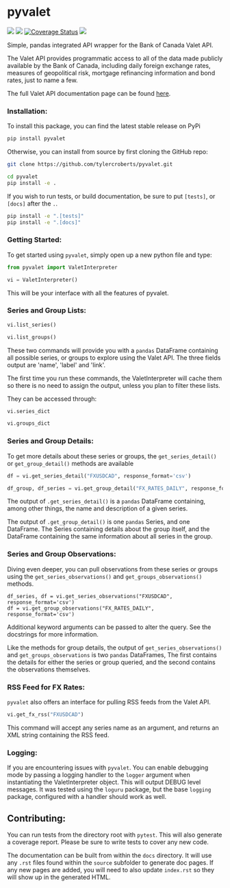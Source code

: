 # pyvalet
![](https://travis-ci.com/tylercroberts/pyvalet.svg?branch=master)
![](https://img.shields.io/pypi/v/pyvalet)
[![Coverage Status](https://coveralls.io/repos/github/tylercroberts/pyvalet/badge.svg?branch=master)](https://coveralls.io/github/tylercroberts/pyvalet?branch=master)
![](https://img.shields.io/badge/Python-3.6%2C%203.7-blue)

Simple, pandas integrated API wrapper for the Bank of Canada Valet API.

The Valet API provides programmatic access to all of the data made publicly available by the Bank of Canada, 
including daily foreign exchange rates, measures of geopolitical risk, mortgage refinancing information 
and bond rates, just to name a few.

The full Valet API documentation page can be found [here](https://www.bankofcanada.ca/valet/docs).

### Installation:
To install this package, you can find the latest stable release on PyPi
```sh
pip install pyvalet
```

Otherwise, you can install from source by first cloning the GitHub repo:
```sh
git clone https://github.com/tylercroberts/pyvalet.git

cd pyvalet
pip install -e .
```

If you wish to run tests, or build documentation, be sure to put `[tests]`, or `[docs]` after the `.`.
```sh
pip install -e ".[tests]"
pip install -e ".[docs]"
```

### Getting Started:

To get started using `pyvalet`, simply open up a new python file and type:
```python
from pyvalet import ValetInterpreter

vi = ValetInterpreter()
```

This will be your interface with all the features of pyvalet.

### Series and Group Lists:
```python
vi.list_series()

vi.list_groups()
```

These two commands will provide you with a `pandas` DataFrame containing all possible series, 
or groups to explore using the Valet API. The three fields output are 'name', 'label' and 'link'.

The first time you run these commands, the ValetInterpreter will cache them 
so there is no need to assign the output, unless you plan to filter these lists.

They can be accessed through:
```python
vi.series_dict

vi.groups_dict
```

### Series and Group Details:

To get more details about these series or groups, the `get_series_detail()` 
or `get_group_detail()` methods are available
```python
df = vi.get_series_detail("FXUSDCAD", response_format='csv')

df_group, df_series = vi.get_group_detail("FX_RATES_DAILY", response_format='csv')
```

The output of `.get_series_detail()` is  a `pandas` DataFrame containing, among other things, 
the name and description of a given series.

The output of `.get_group_detail()` is one `pandas` Series, and one DataFrame. The Series containing details
about the group itself, and the DataFrame containing the same information about all series in the group.

### Series and Group Observations:

Diving even deeper, you can pull observations from these series or groups using the `get_series_observations()`
and `get_groups_observations()` methods.

```python**
df_series, df = vi.get_series_observations("FXUSDCAD", response_format='csv')
df = vi.get_group_observations("FX_RATES_DAILY", response_format='csv')
```

Additional keyword arguments can be passed to alter the query. See the docstrings for more information.

Like the methods for group details, the output of `get_series_observations()` and `get_groups_observations` 
is two `pandas` DataFrames, 
The first contains the details for either the series or group queried, 
and the second contains the observations themselves.


### RSS Feed for FX Rates:
`pyvalet` also offers an interface for pulling RSS feeds from the Valet API.

```python
vi.get_fx_rss("FXUSDCAD")
```
This command will accept any series name as an argument, and returns an XML string containing the RSS feed.

### Logging:
If you are encountering issues with `pyvalet`. 
You can enable debugging mode by passing a logging handler to the `logger` argument when instantiating the
ValetInterpreter object. This will output DEBUG level messages. It was tested using the `loguru` package, but
the base `logging` package, configured with a handler should work as well.


## Contributing:
You can run tests from the directory root with `pytest`. This will also generate a coverage report. 
Please be sure to write tests to cover any new code.

The documentation can be built from within the `docs` directory. 
It will use any `.rst` files found within the `source` subfolder to generate doc pages. 
If any new pages are added, you will need to also update `index.rst` so they will show up in the generated HTML.